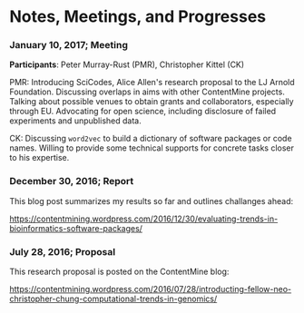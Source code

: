 # Notes, Meetings, and Progresses


### January 10, 2017; Meeting
**Participants**: Peter Murray-Rust (PMR), Christopher Kittel  (CK)

PMR: Introducing SciCodes, Alice Allen's research proposal to the LJ Arnold Foundation. Discussing overlaps in aims with other ContentMine projects. Talking about possible venues to obtain grants and collaborators, especially through EU. Advocating for open science, including disclosure of failed experiments and unpublished data.

CK: Discussing `word2vec` to build a dictionary of software packages or code names. Willing to provide some technical supports for concrete tasks closer to his expertise.


### December 30, 2016; Report

This blog post summarizes my results so far and outlines challanges ahead:

https://contentmining.wordpress.com/2016/12/30/evaluating-trends-in-bioinformatics-software-packages/

### July 28, 2016; Proposal
This research proposal is posted on the ContentMine blog:

https://contentmining.wordpress.com/2016/07/28/introducting-fellow-neo-christopher-chung-computational-trends-in-genomics/